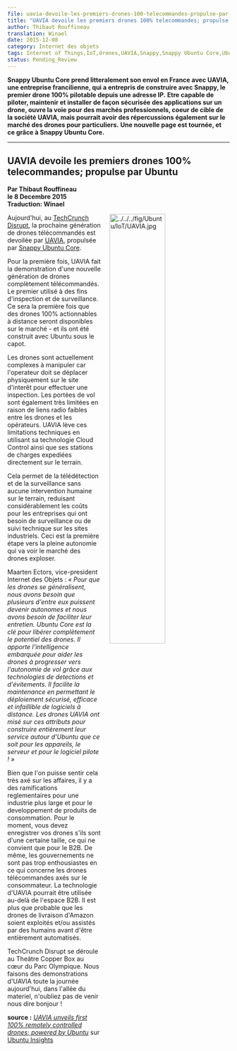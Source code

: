 ```yaml
---
file: uavia-devoile-les-premiers-drones-100-telecommandes-propulse-par-ubuntu.md
title: "UAVIA devoile les premiers drones 100% telecommandes; propulse par Ubuntu"
author: Thibaut Rouffineau
translation: Winael
date: 2015-12-08
category: Internet des objets
tags: Internet of Things,IoT,drones,UAVIA,Snappy,Snappy Ubuntu Core,Ubuntu
status: Pending_Review
---
```


<meta http-equiv='Content-Type' content='text/html; charset=utf-8' />

<!-- Chapeau -->

**Snappy Ubuntu Core prend litteralement son envol en France avec UAVIA, une entreprise francilienne, qui a entrepris de construire avec Snappy, le premier drone 100% pilotable depuis une adresse IP.**
**Etre capable de piloter, maintenir et installer de façon sécurisée des applications sur un drone, ouvre la voie pour des marchés professionnels, coeur de cible de la société UAVIA, mais pourrait avoir des répercussions également sur le marché des drones pour particuliers.**
**Une nouvelle page est tournée, et ce grâce à Snappy Ubuntu Core.**

<!-- /Chapeau -->

----------

## UAVIA devoile les premiers drones 100% telecommandes; propulse par Ubuntu

**Par Thibaut Rouffineau**  
**le 8 Decembre 2015**  
**Traduction: Winael**  

<img src="" alt="../../../fig/Ubuntu/IoT/UAVIA.jpg" width="50%" style="float: right; margin: 0 20px 20px 20px;" />

Aujourd'hui, au [TechCrunch Disrupt][2], la prochaine génération de drones télécommandés est devoilée par [UAVIA][3], propulsée par [Snappy Ubuntu Core][4].

Pour la première fois, UAVIA fait la demonstration d'une nouvelle génération de drones complètement télécommandés. Le premier utilisé à des fins d'inspection et de surveillance. Ce sera la première fois que des drones 100% actionnables à distance seront disponibles sur le marché - et ils ont été construit avec Ubuntu sous le capot.

Les drones sont actuellement complexes à manipuler car l'operateur doit se déplacer physiquement sur le site d'interêt pour effectuer une inspection. Les portées de vol sont également très limitées en raison de liens radio faibles entre les drones et les opérateurs. UAVIA lève ces limitations techniques en utilisant sa technologie Cloud Control ainsi que ses stations de charges expediées directement sur le terrain.

Cela permet de la télédétection et de la surveillance sans aucune intervention humaine sur le terrain, reduisant considérablement les coûts pour les entreprises qui ont besoin de surveillance ou de suivi technique sur les sites industriels. Ceci est la première étape vers la pleine autonomie qui va voir le marché des drones exploser.

Maarten Ectors, vice-president Internet des Objets : _« Pour que les drones se généralisent, nous avons besoin que plusieurs d'entre eux puissent devenir autonomes et nous avons besoin de faciliter leur entretien. Ubuntu Core est la clé pour libérer complètement le potentiel des drones. Il apporte l'intelligence embarquée pour aider les drones à progresser vers l'autonomie de vol grâce aux technologies de detections et d'évitements. Il facilite la maintenance en permettant le déploiement sécurisé, efficace et infaillible de logiciels à distance. Les drones UAVIA ont misé sur ces attributs pour construire entièrement leur service autour d'Ubuntu que ce soit pour les appareils, le serveur et pour le logiciel pilote ! »_

Bien que l'on puisse sentir cela très axé sur les affaires, il y a des ramifications reglementaires pour une industrie plus large et pour le developpement de produits de consommation. Pour le moment, vous devez enregistrer vos drones s'ils sont d'une certaine taille, ce qui ne convient que pour le B2B. De même, les gouvernements ne sont pas trop enthousiastes en ce qui concerne les drones télécommandes axés sur le consommateur. La technologie d'UAVIA pourrait être utilisée au-delà de l'espace B2B. Il est plus que probable que les drones de livraison d'Amazon soient exploités et/ou assistés par des humains avant d'être entièrement automatisés.

TechCrunch Disrupt se déroule au Theâtre Copper Box au cœur du Parc Olympique. Nous faisons des demonstrations d'UAVIA toute la journée aujourd'hui, dans l'allée du materiel, n'oubliez pas de venir nous dire bonjour !

**source :** [_UAVIA unveils first 100% remotely controlled drones; powered by Ubuntu_][5] sur [Ubuntu Insights][6]

[1]: ../../../fig/Ubuntu/IoT/UAVIA.jpg
[2]: http://techcrunch.com/event-info/disrupt-london-2015/
[3]: http://uavia.eu/
[4]: https://developer.ubuntu.com/en/snappy/?_ga=1.72093139.196362254.1441195516
[5]: https://insights.ubuntu.com/2015/12/08/uavia-unveils-first-100-remotely-controlled-drones-powered-by-ubuntu/
[6]: https://insights.ubuntu.com/
